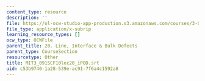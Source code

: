 ```yaml
---
content_type: resource
description: ''
file: https://ol-ocw-studio-app-production.s3.amazonaws.com/courses/3-091sc-introduction-to-solid-state-chemistry-fall-2010/c53b97401a28539eac917f6a4c1592a8_MIT3_091SCF10lec20_iPOD.vtt
file_type: application/x-subrip
learning_resource_types: []
ocw_type: OCWFile
parent_title: 20. Line, Interface & Bulk Defects
parent_type: CourseSection
resourcetype: Other
title: MIT3_091SCF10lec20_iPOD.srt
uid: c53b9740-1a28-539e-ac91-7f6a4c1592a8
---
```

